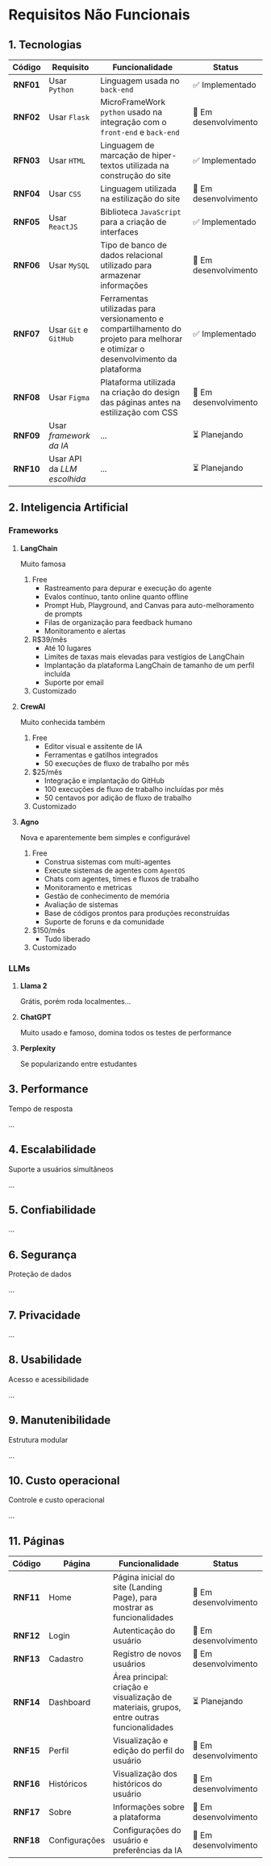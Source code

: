 # Requisitos Não Funcionais

## 1. Tecnologias

| Código    | Requisito             | Funcionalidade                                                                                                                   | Status                 |
| :-------: | --------------------- | -------------------------------------------------------------------------------------------------------------------------------- | ---------------------- |
| **RNF01** | Usar `Python`         | Linguagem usada no `back-end`                                                                                                    | ✅ Implementado       |
| **RNF02** | Usar `Flask`          | MicroFrameWork `python` usado na integração com o `front-end` e `back-end`                                                       | 🔧 Em desenvolvimento |
| **RFN03** | Usar `HTML`           | Linguagem de marcação de hiper-textos utilizada na construção do site                                                            | ✅ Implementado       |
| **RNF04** | Usar `CSS`            | Linguagem utilizada na estilização do site                                                                                       | 🔧 Em desenvolvimento |
| **RNF05** | Usar `ReactJS`        | Biblioteca `JavaScript` para a criação de interfaces                                                                             | ✅ Implementado       |
| **RNF06** | Usar `MySQL`          | Tipo de banco de dados relacional utilizado para armazenar informações                                                           | 🔧 Em desenvolvimento |
| **RNF07** | Usar `Git` e `GitHub` | Ferramentas utilizadas para versionamento e compartilhamento do projeto para melhorar e otimizar o desenvolvimento da plataforma | ✅ Implementado       |
| **RNF08** | Usar `Figma`          | Plataforma utilizada na criação do design das páginas antes na estilização com CSS                                               | 🔧 Em desenvolvimento |
| **RNF09** | Usar _framework da IA_ | ... | ⏳ Planejando |
| **RNF10** | Usar API da _LLM escolhida_ | ... | ⏳ Planejando |

## 2. Inteligencia Artificial

### Frameworks

1. **LangChain**

    Muito famosa

    1. Free
        - Rastreamento para depurar e execução do agente
        - Evalos contínuo, tanto online quanto offline
        - Prompt Hub, Playground, and Canvas para auto-melhoramento de prompts
        - Filas de organização para feedback humano
        - Monitoramento e alertas
    2. R$39/mês
        - Até 10 lugares
        - Limites de taxas mais elevadas para vestígios de LangChain
        - Implantação da plataforma LangChain de tamanho de um perfil incluída
        - Suporte por email
    3. Customizado

2. **CrewAI**

    Muito conhecida também

    1. Free
        - Editor visual e assitente de IA
        - Ferramentas e gatilhos integrados
        - 50 execuções de fluxo de trabalho por mês
    2. $25/mês
        - Integração e implantação do GitHub
        - 100 execuções de fluxo de trabalho incluídas por mês
        - 50 centavos por adição de fluxo de trabalho
    3. Customizado

3. **Agno**

    Nova e aparentemente bem simples e configurável

    1. Free
        - Construa sistemas com multi-agentes
        - Execute sistemas de agentes com `AgentOS`
        - Chats com agentes, times e fluxos de trabalho
        - Monitoramento e metricas
        - Gestão de conhecimento de memória
        - Avaliação de sistemas
        - Base de códigos prontos para produções reconstruídas
        - Suporte de foruns e da comunidade
    2. $150/mês
        - Tudo liberado
    3. Customizado

### LLMs

1. **Llama 2**

    Grátis, porém roda localmentes...

2. **ChatGPT**

    Muito usado e famoso, domina todos os testes de performance

3. **Perplexity**

    Se popularizando entre estudantes

## 3. Performance

Tempo de resposta

...

## 4. Escalabilidade

Suporte a usuários simultâneos

...

## 5. Confiabilidade

...

## 6. Segurança

Proteção de dados

...

## 7. Privacidade

...

## 8. Usabilidade

Acesso e acessibilidade

...

## 9. Manutenibilidade

Estrutura modular

...

## 10. Custo operacional

Controle e custo operacional

...

## 11. Páginas

| Código    | Página        | Funcionalidade                                                                                   | Status                 |
| :-------: | ------------- | ------------------------------------------------------------------------------------------------ | ---------------------- |
| **RNF11** | Home          | Página inicial do site (Landing Page), para mostrar as funcionalidades                          | 🔧 Em desenvolvimento  |
| **RNF12** | Login         | Autenticação do usuário                                                                         | 🔧 Em desenvolvimento  |
| **RNF13** | Cadastro      | Registro de novos usuários                                                                      | 🔧 Em desenvolvimento  |
| **RNF14** | Dashboard     | Área principal: criação e visualização de materiais, grupos, entre outras funcionalidades       | ⏳ Planejando          |
| **RNF15** | Perfil        | Visualização e edição do perfil do usuário                                                      | 🔧 Em desenvolvimento  |
| **RNF16** | Históricos    | Visualização dos históricos do usuário                                                          | 🔧 Em desenvolvimento  |
| **RNF17** | Sobre         | Informações sobre a plataforma                                                                  | 🔧 Em desenvolvimento  |
| **RNF18** | Configurações | Configurações do usuário e preferências da IA                                                   | 🔧 Em desenvolvimento  |
